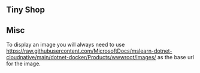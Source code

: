 ## Tiny Shop

## Misc
To display an image you will always need to use https://raw.githubusercontent.com/MicrosoftDocs/mslearn-dotnet-cloudnative/main/dotnet-docker/Products/wwwroot/images/ as the base url for the image. 